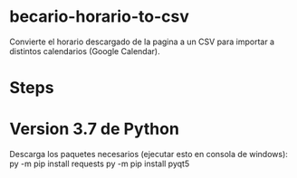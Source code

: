 # becario-horario-to-csv
Convierte el horario descargado de la pagina a un CSV para importar a distintos calendarios (Google Calendar).

# Steps
# Version 3.7 de Python
Descarga los paquetes necesarios (ejecutar esto en consola de windows):
py -m pip install requests
py -m pip install pyqt5


